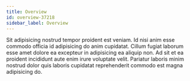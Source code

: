```yaml
---
title: Overview
id: overview-37218
sidebar_label: Overview
---
```


Sit adipisicing nostrud tempor proident est veniam. Id nisi anim esse commodo officia id adipisicing do anim cupidatat. Cillum fugiat laborum esse amet dolore ea excepteur in adipisicing ea aliquip non. Ad sit et ea proident incididunt aute enim irure voluptate velit. Pariatur laboris minim nostrud dolor quis laboris cupidatat reprehenderit commodo est magna adipisicing do.

